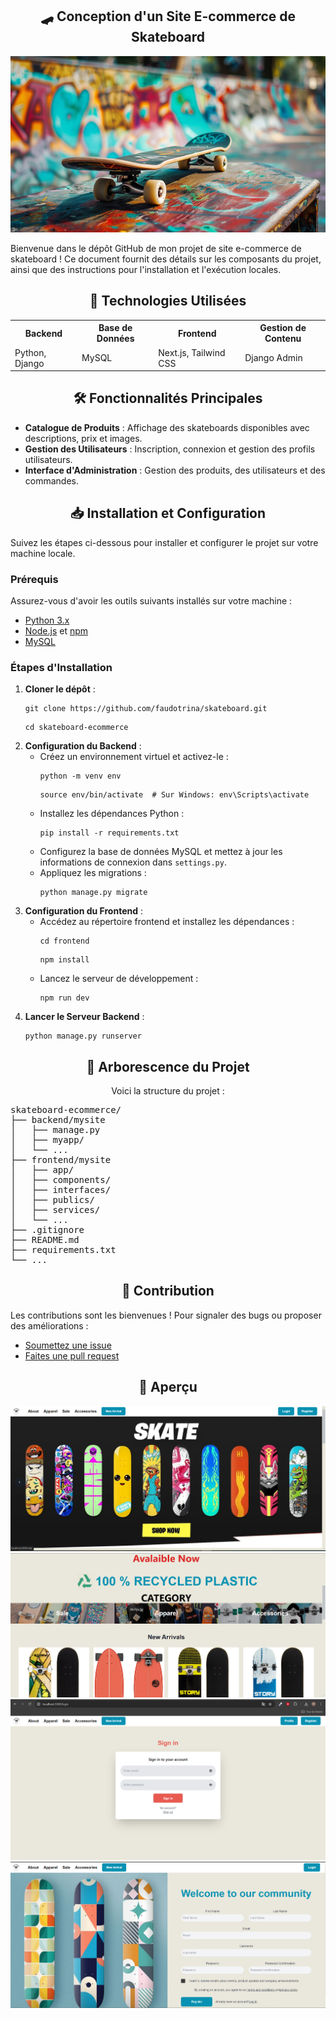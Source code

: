 <h2 align="center">🛹 Conception d'un Site E-commerce de Skateboard</h2>

<p align="center">
  <img src="https://github.com/faudotrina/Website-Skateboard/blob/main/images/skate.jpg" alt="Skateboard E-Commerce Banner" />
</p>

<p>Bienvenue dans le dépôt GitHub de mon projet de site e-commerce de skateboard ! Ce document fournit des détails sur les composants du projet, ainsi que des instructions pour l'installation et l'exécution locales.</p>

<h2 align="center">🚀 Technologies Utilisées</h2>

<table align="center">
  <tr>
    <th>Backend</th>
    <th>Base de Données</th>
    <th>Frontend</th>
    <th>Gestion de Contenu</th>
  </tr>
  <tr>
    <td>Python, Django</td>
    <td>MySQL</td>
    <td>Next.js, Tailwind CSS</td>
    <td>Django Admin</td>
  </tr>
</table>

<h2 align="center">🛠️ Fonctionnalités Principales</h2>

<ul>
  <li><strong>Catalogue de Produits</strong> : Affichage des skateboards disponibles avec descriptions, prix et images.</li>
  <li><strong>Gestion des Utilisateurs</strong> : Inscription, connexion et gestion des profils utilisateurs.</li>
  <li><strong>Interface d'Administration</strong> : Gestion des produits, des utilisateurs et des commandes.</li>
</ul>

<h2 align="center">📥 Installation et Configuration</h2>

<p>Suivez les étapes ci-dessous pour installer et configurer le projet sur votre machine locale.</p>

<h3>Prérequis</h3>

<p>Assurez-vous d'avoir les outils suivants installés sur votre machine :</p>

<ul>
  <li><a href="https://www.python.org/downloads/">Python 3.x</a></li>
  <li><a href="https://nodejs.org/en/">Node.js</a> et <a href="https://docs.npmjs.com/downloading-and-installing-node-js-and-npm">npm</a></li>
  <li><a href="https://www.mysql.com/">MySQL</a></li>
</ul>

<h3>Étapes d'Installation</h3>

<ol>
  <li>
    <strong>Cloner le dépôt</strong> :
    <pre><code>git clone https://github.com/faudotrina/skateboard.git</code></pre>
    <pre><code>cd skateboard-ecommerce</code></pre>
  </li>
  <li>
    <strong>Configuration du Backend</strong> :
    <ul>
      <li>Créez un environnement virtuel et activez-le :
        <pre><code>python -m venv env</code></pre>
        <pre><code>source env/bin/activate  # Sur Windows: env\Scripts\activate</code></pre>
      </li>
      <li>Installez les dépendances Python :
        <pre><code>pip install -r requirements.txt</code></pre>
      </li>
      <li>Configurez la base de données MySQL et mettez à jour les informations de connexion dans <code>settings.py</code>.</li>
      <li>Appliquez les migrations :
        <pre><code>python manage.py migrate</code></pre>
      </li>
    </ul>
  </li>
  <li>
    <strong>Configuration du Frontend</strong> :
    <ul>
      <li>Accédez au répertoire frontend et installez les dépendances :
        <pre><code>cd frontend</code></pre>
        <pre><code>npm install</code></pre>
      </li>
      <li>Lancez le serveur de développement :
        <pre><code>npm run dev</code></pre>
      </li>
    </ul>
  </li>
  <li>
    <strong>Lancer le Serveur Backend</strong> :
    <pre><code>python manage.py runserver</code></pre>
  </li>
</ol>

<h2 align="center">📂 Arborescence du Projet</h2>

<p align="center">Voici la structure du projet :</p>

<pre>
skateboard-ecommerce/
├── backend/mysite
│   ├── manage.py
│   ├── myapp/
│   └── ...
├── frontend/mysite
│   ├── app/
│   ├── components/
│   ├── interfaces/
│   ├── publics/
│   ├── services/
│   └── ...
├── .gitignore
├── README.md
├── requirements.txt
└── ...
</pre>

<h2 align="center">🤝 Contribution</h2>

<p>Les contributions sont les bienvenues ! Pour signaler des bugs ou proposer des améliorations :</p>

<ul>
  <li><a href="https://github.com/faudotrina/skateboard/issues">Soumettez une issue</a></li>
  <li><a href="https://github.com/faudotrina/skateboard/pulls">Faites une pull request</a></li>
</ul>

<h2 align="center">👀 Aperçu</h2>
  <img src="https://github.com/faudotrina/Website-Skateboard/blob/main/images/home1.PNG"/>
  <img src="https://github.com/faudotrina/Website-Skateboard/blob/main/images/home.PNG"/>
  <img src="https://github.com/faudotrina/Website-Skateboard/blob/main/images/login.PNG"/>
  <img src="https://github.com/faudotrina/Website-Skateboard/blob/main/images/register.PNG"/>
